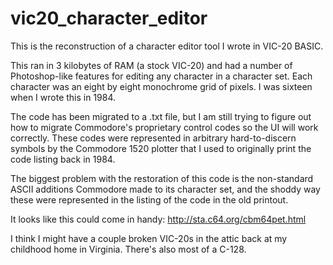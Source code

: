# vic20_character_editor

This is the reconstruction of a character editor tool I wrote in VIC-20 BASIC.

This ran in 3 kilobytes of RAM (a stock VIC-20) and had a number of Photoshop-like features for editing any character in a character set.
Each character was an eight by eight monochrome grid of pixels. I was sixteen when I wrote this in 1984.

The code has been migrated to a .txt file, but I am still trying to figure out how to migrate Commodore's proprietary control codes so the UI will work correctly.  These codes were represented in arbitrary hard-to-discern symbols by the Commodore 1520 plotter that I used to originally print the code listing back in 1984.

The biggest problem with the restoration of this code is the non-standard ASCII additions Commodore made to its character set, and the shoddy way these were represented in the listing of the code in the old printout.

It looks like this could come in handy: 
http://sta.c64.org/cbm64pet.html

I think I might have a couple broken VIC-20s in the attic back at my childhood home in Virginia. There's also most of a C-128.
